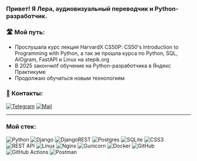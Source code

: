 ### Привет! Я Лера, аудиовизуальный переводчик и Python-разработчик.

### :motorway: Мой путь:
- Прослушала курс лекция HarvardX CS50P: CS50's Introduction to Programming with Python, а так эе прошла курса по Python, SQL, AIOgram, FastAPI и Linux на stepik.org
- В 2025 закончилf обучение на Python-разработчика в Яндекс Практикуме
- Продолжаю обучаться новым технологиям

### :calling: Контакты:

[![Telegram](https://img.shields.io/badge/Telegram-blue?style=flat&logo=telegram&logoColor=white&logoSize=auto&labelColor=014f86&color=014f86
)](https://t.me/vr2306) [![Mail](https://img.shields.io/badge/Gmail-blue?style=flat&logo=gmail&logoColor=white&logoSize=auto&labelColor=b7094c&color=b7094c)](mailto:valery0623@gmail.com)

---

### Мой стек:
![Python](https://img.shields.io/badge/python-3670A0?style=for-the-badge&logo=python&logoColor=ffdd54)
![Django](https://img.shields.io/badge/django-%23092E20.svg?style=for-the-badge&logo=django&logoColor=white)
![DjangoREST](https://img.shields.io/badge/DJANGO-REST-ff1709?style=for-the-badge&logo=django&logoColor=white&color=ff1709&labelColor=gray)
![Postgres](https://img.shields.io/badge/postgres-%23316192.svg?style=for-the-badge&logo=postgresql&logoColor=white)
![SQLite](https://img.shields.io/badge/sqlite-%2307405e.svg?style=for-the-badge&logo=sqlite&logoColor=white)
![CSS3](https://img.shields.io/badge/css3-%231572B6.svg?style=for-the-badge&logo=css3&logoColor=white)
![REST API](https://img.shields.io/badge/REST%20API-%23266999.svg?style=for-the-badge)
![Linux](https://img.shields.io/badge/Linux-FCC624?style=for-the-badge&logo=linux&logoColor=black)
![Nginx](https://img.shields.io/badge/nginx-%23009639.svg?style=for-the-badge&logo=nginx&logoColor=white)
![Gunicorn](https://img.shields.io/badge/gunicorn-%298729.svg?style=for-the-badge&logo=gunicorn&logoColor=white)
![Docker](https://img.shields.io/badge/docker-%230db7ed.svg?style=for-the-badge&logo=docker&logoColor=white)
![GitHub](https://img.shields.io/badge/github-%23121011.svg?style=for-the-badge&logo=github&logoColor=white)
![GitHub Actions](https://img.shields.io/badge/github%20actions-%232671E5.svg?style=for-the-badge&logo=githubactions&logoColor=white)
![Postman](https://img.shields.io/badge/Postman-FF6C37?style=for-the-badge&logo=postman&logoColor=white)
